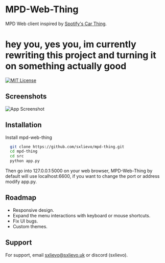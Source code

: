 
# MPD-Web-Thing

MPD Web client inspired by [Spotify's Car Thing](https://carthing.spotify.com/).

# hey you, yes you, im currently rewriting this project and turning it on something actually good

[![MIT License](https://img.shields.io/badge/License-MIT-green.svg)](https://choosealicense.com/licenses/mit/)

## Screenshots

![App Screenshot](https://github.com/sxlievo/mpd-thing/blob/main/mpd-web-thing.png)


## Installation

Install mpd-web-thing

```bash
  git clone https://github.com/sxlievo/mpd-thing.git
  cd mpd-thing
  cd src
  python app.py
```
Then go into 127.0.0.1:5000 on your web browser, MPD-Web-Thing by default will use localhost:6600, if you want to change the port or address modify app.py.


    
## Roadmap

- Responsive design.
- Expand the menu interactions with keyboard or mouse shortcuts.
- Fix UI bugs.
- Custom themes.

## Support

For support, email sxlievo@sxlievo.uk or discord (sxlievo).

